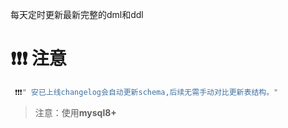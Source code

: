 每天定时更新最新完整的dml和ddl
# ❗❗❗ 注意
```js
 ❗❗❗" 安已上线changelog会自动更新schema,后续无需手动对比更新表结构。"
```
>注意：使用**mysql8+**
